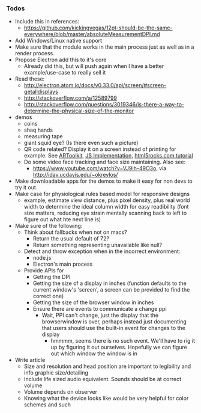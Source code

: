 ### Todos
  - Include this in references:
    - https://github.com/kickingvegas/12pt-should-be-the-same-everywhere/blob/master/absoluteMeasurementDPI.md
  - Add Windows/Linux native support
  - Make sure that the module works in the main process just as well as in a render process.
  - Propose Electron add this to it's core
    - Already did this, but will push again when I have a better example/use-case to really sell it
  - Read these:
    - http://electron.atom.io/docs/v0.33.0/api/screen/#screen-getalldisplays
    - http://stackoverflow.com/a/12589799
    - http://stackoverflow.com/questions/3019346/is-there-a-way-to-determine-the-physical-size-of-the-monitor
  - demos
    - coins
    - shaq hands
    - measuring tape
    - giant squid eye? (Is there even such a picture)
    - QR code related? Display it on a screen instead of printing for example. See [ARToolkit](http://www.artoolkit.org/documentation/doku.php?id=2_Configuration:config_camera_calibration), [JS Implementation](https://github.com/kig/JSARToolKit), [html5rocks.com tutorial](http://www.html5rocks.com/en/tutorials/webgl/jsartoolkit_webrtc/)
    - Do some video face tracking and face size maintaining. Also see:
      - https://www.youtube.com/watch?v=VJ9Ih-49O3o, via http://idav.ucdavis.edu/~okreylos/
  - Make downloadable apps for the demos to make it easy for non devs to try it out.
  - Make case for physiological rules based model for responsive designs
    - example, estimate view distance, plus pixel density, plus real world width to determine the ideal column width for easy readibility (font size matters, reducing eye strain mentally scanning back to left to figure out what hte next line is)
  - Make sure of the following:
    - Think about fallbacks when not on macs?
      - Return the usual default of 72?
      - Return something representing unavailable like null?
    - Detect and throw exception when in the incorrect environment:
      - node.js
      - Electron's main process
    - Provide APIs for
      - Getting the DPI
      - Getting the size of a display in inches (function defaults to the current window's 'screen', a screen can be provided to find the correct one)
      - Getting the size of the browser window in inches
      - Ensure there are events to communicate a change ppi
        - Wait, PPI can't change, just the display that the browserwindow is over,
          perhaps instead just documenting that users should use the built-in event for changes to the display
          - hmmmm, seems there is no such event. We'll have to rig it up by figuring it out ourselves. Hopefully we can figure out which window the window is in
 - Write article
   - Size and resolution and head position are important to legibility and info graphic size/detailing
   - Include life sized audio equivalent. Sounds should be at correct volume
   - Volume depends on observer
   - Knowing what the device looks like would be very helpful for color schemes and such
